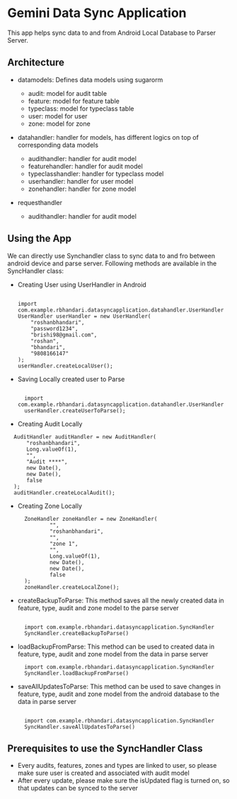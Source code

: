 # Gemini Data Sync Application #

This app helps sync data to and from Android Local Database to Parser Server.

## Architecture ##
- datamodels: Defines data models using sugarorm
  - audit: model for audit table
  - feature: model for feature table
  - typeclass: model for typeclass table
  - user: model for user
  - zone: model for zone

 - datahandler: handler for models, has different logics on top of corresponding data models
   - audithandler: handler for audit model
   - featurehandler: handler for audit model
   - typeclasshandler: handler for typeclass model
   - userhandler: handler for user model
   - zonehandler: handler for zone model

- requesthandler
   - audithandler: handler for audit model

## Using the App ##

We can directly use Synchandler class to sync data to and fro between android device and parse server.
Following methods are available in the SyncHandler class:

- Creating User using UserHandler in Android

  ``` 

  import com.example.rbhandari.datasyncapplication.datahandler.UserHandler
  UserHandler userHandler = new UserHandler(
      "roshanbhandari",
      "password1234",
      "brishi98@gmail.com",
      "roshan",
      "bhandari",
      "9808166147"
  );
  userHandler.createLocalUser();

  ```
 
- Saving Locally created user to Parse

  ``` 

    import com.example.rbhandari.datasyncapplication.datahandler.UserHandler
    userHandler.createUserToParse();

  ``` 
 
 - Creating Audit Locally
 
  ``` 
    AuditHandler auditHandler = new AuditHandler(
        "roshanbhandari",
        Long.valueOf(1),
        "",
        "Audit ****",
        new Date(),
        new Date(),
        false
    );
    auditHandler.createLocalAudit();

  ```
  
- Creating Zone Locally
  
  ``` 
    ZoneHandler zoneHandler = new ZoneHandler(
            "",
            "roshanbhandari",
            "",
            "zone 1",
            "",
            Long.valueOf(1),
            new Date(),
            new Date(),
            false
    );
    zoneHandler.createLocalZone();

  ```
  
- createBackupToParse: This method saves all the newly created data in feature, type, audit and zone model to the parse server

  ``` 

    import com.example.rbhandari.datasyncapplication.SyncHandler
    SyncHandler.createBackupToParse() 

  ``` 

- loadBackupFromParse: This method can be used to created data in feature, type, audit and zone model from the data in parse server

  ``` 
    import com.example.rbhandari.datasyncapplication.SyncHandler
    SyncHandler.loadBackupFromParse() 

  ```


- saveAllUpdatesToParse: This method can be used to save changes in feature, type, audit and zone model from the android database to the data in parse server

  ``` 
  
    import com.example.rbhandari.datasyncapplication.SyncHandler
    SyncHandler.saveAllUpdatesToParse() 

  ```


## Prerequisites to use the SyncHandler Class ##
- Every audits, features, zones and types are linked to user, so please make sure user is created and associated with audit model
- After every update, please make sure the isUpdated flag is turned on, so that updates can be synced to the server
